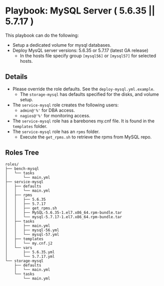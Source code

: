 # Playbook: MySQL Server ( 5.6.35 || 5.7.17 )

This playbook can do the following:
* Setup a dedicated volume for mysql databases.
* Deploy MysQL server versions: 5.6.35 or 5.7.17 (latest GA release)
   * In the hosts file specify group `[mysql56]` or `[mysql57]` for selected hosts.

## Details
* Please override the role defaults.  See the `deploy-mysql.yml.example`.
   * The `storage-mysql` has defaults specified for the disks, and volume setup.
* The `service-mysql` role creates the following users:
   * `admin@'%'` for DBA access.
   * `nagios@'%'` for monitoring access.
* The `service-mysql` role has a barebones my.cnf file.  It is found in the `templates` folder.
* The `service-mysql` role has an `rpms` folder.
   * Execute the `get_rpms.sh` to retrieve the rpms from MySQL repo.

## Roles Tree
```
roles/
├── bench-mysql
│   └── tasks
│       └── main.yml
├── service-mysql
│   ├── defaults
│   │   └── main.yml
│   ├── rpms
│   │   ├── 5.6.35
│   │   ├── 5.7.17
│   │   ├── get_rpms.sh
│   │   ├── MySQL-5.6.35-1.el7.x86_64.rpm-bundle.tar
│   │   └── mysql-5.7.17-1.el7.x86_64.rpm-bundle.tar
│   ├── tasks
│   │   ├── main.yml
│   │   ├── mysql-56.yml
│   │   └── mysql-57.yml
│   ├── templates
│   │   └── my.cnf.j2
│   └── vars
│       ├── 5.6.35.yml
│       └── 5.7.17.yml
└── storage-mysql
    ├── defaults
    │   └── main.yml
    └── tasks
        └── main.yml
```
